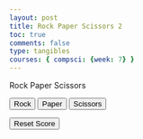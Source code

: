 ```yaml
--- 
layout: post
title: Rock Paper Scissors 2
toc: true
comments: false
type: tangibles
courses: { compsci: {week: 7} }
---
```


<!--Title-->
<p>Rock Paper Scissors</p>
    
<!--Buttons-->
<button onclick="playGame('rock')">Rock</button>
<button onclick="playGame('paper')">Paper</button>
<button onclick="playGame('scissors')">Scissors</button>

<button onclick="resetScore()">Reset Score</button>

<!-- Logic -->
<script>
    // Score is taken from local storage, but if the score doesn't exist (false), then set a default score of 0, 0, 0
    let score = JSON.parse(localStorage.getItem("score")) || { wins: 0, ties: 0, losses: 0 };

    function resetScore() {
        // Resets Score to Zero
        score.wins = 0;
        score.ties = 0;
        score.losses = 0;

        // Deletes Score from Local Storage
        localStorage.removeItem("score");
    }

    // Function to get a random move by the computer
    function pickComputerMove() {
        const random = Math.floor(Math.random() * 3 + 1); // Random Number 1-3 is generated
        let computerMove = "";

        // If Random is 1, 2, or 3, set the move accordingly
        if (random === 1) {
            computerMove = "rock";
        } else if (random === 2) {
            computerMove = "paper";
        } else if (random === 3) {
            computerMove = "scissors";
        }

        // Returns the value of the function as the computer move
        return computerMove;
    }

    // Function that takes a parameter based on what button the user pressed
    function playGame(playerMove) {
        const computerMove = pickComputerMove(); // Gets the computer move

        let result = '';

        // Logic for if the Player picked rock
        if (playerMove === "rock") {
            if (computerMove === 'rock') {
                result = 'Tied';
            } else if (computerMove === 'paper') {
                result = 'Lose';
            } else if (computerMove === 'scissors') {
                result = 'Win';
            }
        }

        // Logic for if the Player picked paper
        else if (playerMove === "paper") {
            if (computerMove === 'rock') {
                result = 'Win';
            } else if (computerMove === 'paper') {
                result = 'Tied';
            } else if (computerMove === 'scissors') {
                result = 'Lose';
            }
        }

        // Logic for if the Player picked scissors
        else if (playerMove === "scissors") {
            if (computerMove === 'rock') {
                result = 'Lose';
            } else if (computerMove === 'paper') {
                result = 'Win';
            } else if (computerMove === 'scissors') {
                result = 'Tied';
            }
        }

        // Updates the Score based on the result
        if (result === "Win") {
            score.wins++;
        } else if (result === "Tied") {
            score.ties++;
        } else if (result === "Lose") {
            score.losses++;
        }

        // Saves Score to Local Storage
        localStorage.setItem("score", JSON.stringify(score));

        // Alerts Player of the Result
        alert(`You picked ${playerMove}. Computer picked ${computerMove}. You ${result}.\nWins: ${score.wins}; Losses: ${score.losses}; Ties: ${score.ties}`);
    }
</script>